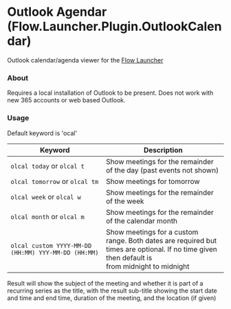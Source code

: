 # Outlook Agendar (Flow.Launcher.Plugin.OutlookCalendar)

Outlook calendar/agenda viewer for the [Flow Launcher](https://github.com/Flow-Launcher/Flow.Launcher)

### About

Requires a local installation of Outlook to be present. Does not work with new 365 accounts or web based Outlook.

### Usage

Default keyword is 'ocal'

| Keyword                                            | Description                                                       |
| -------------------------------------------------- | ----------------------------------------------------------------- |
| `olcal today` or `olcal t`                         | Show meetings for the remainder of the day (past events not shown)|
| `olcal tomorrow` or `olcal tm`                     | Show meetings for tomorrow                                        |
| `olcal week` or `olcal w`                          | Show meetings for the remainder of the week                       |
| `olcal month` or `olcal m`                         | Show meetings for the remainder of the calendar month             |
| `olcal custom YYYY-MM-DD (HH:MM) YYY-MM-DD (HH:MM)`| Show meetings for a custom range. Both dates are required but <br>times are optional. If no time given then default is <br>from midnight to midnight |

Result will show the subject of the meeting and whether it is part of a recurring series as the title, with the result
sub-title showing the start date and time and end time, duration of the meeting, and the location (if given)
